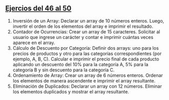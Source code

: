 ## [Ejercios del 46 al 50](./45-50/)

1. Inversión de un Array: Declarar un array de 10 números enteros. Luego, invertir el
orden de los elementos del array e imprimir el resultado.
2. Contador de Ocurrencias: Crear un array de 15 caracteres. Solicitar al usuario que
ingrese un carácter y contar e imprimir cuántas veces aparece en el array.
3. Cálculo de Descuento por Categoría: Definir dos arrays: uno para los precios de
productos y otro para las categorías correspondientes (por ejemplo, A, B, C).
Calcular e imprimir el precio final de cada producto aplicando un descuento del 10%
para la categoría A, 5% para la categoría B y sin descuento para la categoría C.
4. Ordenamiento de Array: Crear un array de 6 números enteros. Ordenar los
elementos de manera ascendente e imprimir el array resultante.
5. Eliminación de Duplicados: Declarar un array con 12 números. Eliminar los
elementos duplicados y mostrar el array resultante.